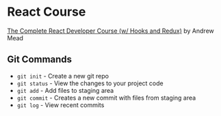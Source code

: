 # React Course

[The Complete React Developer Course (w/ Hooks and Redux)](https://www.udemy.com/course/react-2nd-edition/) by Andrew Mead

## Git Commands

- `git init` - Create a new git repo
- `git status` - View the changes to your project code
- `git add` - Add files to staging area
- `git commit` - Creates a new commit with files from staging area
- `git log` - View recent commits
